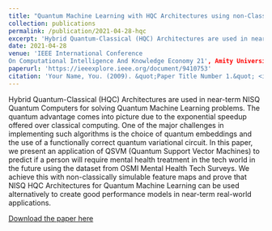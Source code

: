 ```yaml
---
title: "Quantum Machine Learning with HQC Architectures using non-Classically Simulable Feature Maps"
collection: publications
permalink: /publication/2021-04-28-hqc
excerpt: 'Hybrid Quantum-Classical (HQC) Architectures are used in near-term NISQ Quantum Computers for solving Quantum Machine Learning problems. The quantum advantage comes into picture due to the exponential speedup offered over classical computing. One of the major challenges in implementing such algorithms is the choice of quantum embeddings and the use of a functionally correct quantum variational circuit. In this paper, we present an application of QSVM (Quantum Support Vector Machines) to predict if a person will require mental health treatment in the tech world in the future using the dataset from OSMI Mental Health Tech Surveys. We achieve this with non-classically simulable feature maps and prove that NISQ HQC Architectures for Quantum Machine Learning can be used alternatively to create good performance models in near-term real-world applications.'
date: 2021-04-28
venue: 'IEEE International Conference
On Computational Intelligence And Knowledge Economy 21', Amity University, Dubai'
paperurl: 'https://ieeexplore.ieee.org/document/9410753'
citation: 'Your Name, You. (2009). &quot;Paper Title Number 1.&quot; <i>Journal 1</i>. 1(1).'
---
```

Hybrid Quantum-Classical (HQC) Architectures are used in near-term NISQ Quantum Computers for solving Quantum Machine Learning problems. The quantum advantage comes into picture due to the exponential speedup offered over classical computing. One of the major challenges in implementing such algorithms is the choice of quantum embeddings and the use of a functionally correct quantum variational circuit. In this paper, we present an application of QSVM (Quantum Support Vector Machines) to predict if a person will require mental health treatment in the tech world in the future using the dataset from OSMI Mental Health Tech Surveys. We achieve this with non-classically simulable feature maps and prove that NISQ HQC Architectures for Quantum Machine Learning can be used alternatively to create good performance models in near-term real-world applications.

[Download the paper here](https://ieeexplore.ieee.org/document/9410753)

<!-- Recommended citation: Your Name, You. (2009). "Paper Title Number 1." <i>Journal 1</i>. 1(1). -->